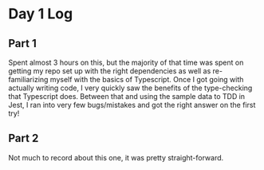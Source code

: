 # Day 1 Log

## Part 1

Spent almost 3 hours on this, but the majority of that time was spent on getting my repo set up with the right dependencies as well as re-familiarizing myself with the basics of Typescript.
Once I got going with actually writing code, I very quickly saw the benefits of the type-checking that Typescript does. Between that and using the sample data to TDD in Jest, I ran into very few bugs/mistakes and got the right answer on the first try!

## Part 2

Not much to record about this one, it was pretty straight-forward.